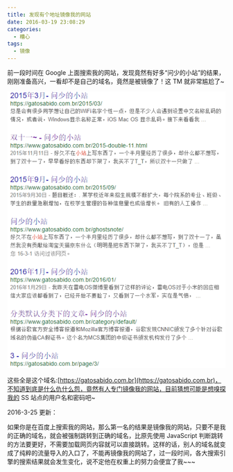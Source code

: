 ```yaml
---
title: 发现有个地址镜像我的网站
date: 2016-03-19 23:08:29
categories:
  - 糟心
tags:
  - 镜像
---
```


前一段时间在 Google 上面搜索我的网站，发现竟然有好多“问少的小站”的结果，刚刚准备高兴，一看却不是自己的域名，竟然是被镜像了！这 TM 就非常尴尬了~

![sb](/uploads/2016/03/sb.png)<!--more-->

这些全是这个域名:[https://gatosabido.com.br](https://gatosabido.com.br)，不知道到底是什么仇什么怨，竟然有人专门镜像我的网站，目前猜想可能是想嗅探我的 SS 站点的用户名和密码吧~

2016-3-25 更新：

如果你是在百度上搜索我的网站，那么第一名的结果是镜像我的网站，只要不是我的正确的域名，就会被强制跳转到正确的域名，比原先使用 JavaScript 判断跳转的方法要更好，不需要加载网页内容就可以直接跳转。这样的话，别人的域名就变成了纯粹的流量导入的入口了，不能再镜像我的网站了，过一段时间，各大搜索引擎的搜索结果就会发生变化，说不定他在权重上的努力会便宜了我~~~
